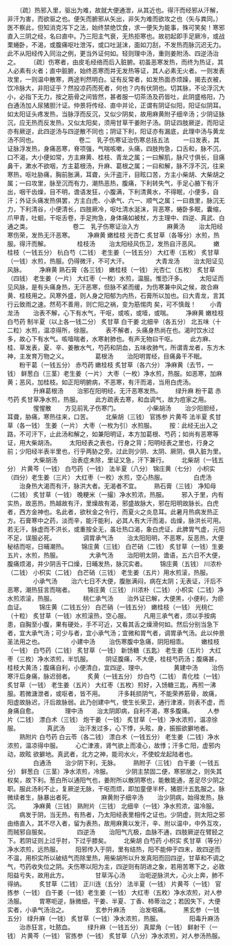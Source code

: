 <!-- { "loadSidebar": true } -->
　　〔疏〕热邪入里，驱出为难，故就大便通泄，从其近也。得汗而经邪从汗解，非汗为害，而欲驱之也。便矢而腑邪从矢出，非矢为难而欲攻之也（矢与粪同。）医不察此，但知消克泻下之法，始终禁绝饮食，求一便矢为能事，殊可笑矣！寒邪直入三阴之经，名曰直中。乃三阳主气衰，无热拒寒也。故初起即手足厥冷，或战栗蜷卧，不渴，或腹痛呕吐泄泻，或口吐涎沫，面如刀刮，不发热而脉沉迟无力。此不从阳经传入同治之例，更当外证何如。轻则理中汤，重则姜附汤、四逆汤治之。
　　〔疏〕伤寒者，由皮毛经络而后入脏腑。初虽恶寒发热，而终为热证，其人必素有火者；直中脏腑，始终恶寒而并无发热等证，其人必素无火者。一则发表攻里，一则温中散寒，两途判然明白。证有反常者，如发热面赤烦躁，揭去衣被，饮冷脉大，非阳证乎？然投凉药而死者，何也？内有伏阴也。切其脉，不论浮沉大小，必指下无力，按之筋骨之间皆然，甚者服一切茶汤及药皆吐，此阴盛格阳，乃白通汤加人尿猪胆汁证。仲景将传经、直中并论，正谓有阴证似阳，阳证似阴耳。如太阳证头疼发热，当脉浮而反沉，又似少阴矣，故用麻黄附子细辛汤；少阴证脉沉，应无热而反发热，又似太阳矣，须用甘草干姜附子汤。阴证四肢厥逆，而阳证亦有厥逆，此四逆汤与四逆散不同也；阴证下利，阳证亦有漏底，此理中汤与黄龙汤不同也。
　　
　　
　　卷二　乳子伤寒证治伤寒总括五法
　　一曰发表，其证脉浮发热，身痛恶寒，脊项强，气喘咳嗽，头痛，四肢拘急，口舌和，脉不沉，口不渴，大小便如常，方主麻黄、桂枝、青龙之属；一曰解肌，脉尺寸俱长，目痛鼻干，漱水不欲咽，方主葛根汤，升麻、葛根之属；一曰和解，脉不浮不沉，往来寒热，呕吐胁痛，胸前胀满，耳聋，头汗盗汗，目眩口苦，方主小柴胡、大柴胡之属；一曰攻里，脉至沉而有力，潮热恶热，腹痛，下利转失气，手足心腋下有汗出，咽干齿燥，目不明，谵语发狂，小腹满，下利清黄水，不得眠，小便多，自汗；外证头痛发热俱罢，方主白虎、小承气、六一、顺气之属；一曰救里，脉沉无力，下利清谷，小便清长，四肢厥冷，呕吐清水涎沫，背恶寒，蜷卧多眠，囊缩，爪甲青，吐蛔，干呕舌卷，手足拘急，身体痛如被杖，方主理中、四逆、真武、白通之类。
　　
　　
　　卷二　乳子伤寒证治入方
　　
　　麻黄汤
　　治太阳经寒伤荣，发热无汗恶寒。
　　净麻黄 嫩桂枝 光杏仁 炙甘草（各等分）水煎，热服。得汗而解。
　　
　　桂枝汤
　　治太阳经风伤卫，发热自汗恶风。
　　嫩桂枝（一钱五分） 杭白芍（二钱） 老生姜（一钱五分） 大红枣（五枚） 炙甘草（一钱）水煎，热服。仍得微汗，不可大汗。
　　
　　大青龙汤
　　治太阳证见风脉。
　　净麻黄 熟石膏（各三钱） 嫩桂枝（一钱） 光杏仁（五枚） 炙甘草（四钱） 老生姜（一片） 大红枣（一枚）水煎，温服。惟恐汗多。
　　太阳证而见风脉，是有头痛身热，无汗恶寒，但脉不紧而缓，为伤寒兼中风之候，故合麻黄、桂枝用之。风寒外盛，则人身之阳郁为内热，石膏所以加也。曰大青龙，言其行云致雨之速。然苟不善用，则亡阳之祸，变为筋惕肉 矣，可不慎哉！
　　小青龙汤
　　治表不解，心下有水气，干呕，或咳，或噎，或喘。
　　净麻黄 嫩桂枝 白芍药 制半夏（以上各一钱二分） 炙甘草 白干姜 北细辛（各五分） 北五味（十二粒）水煎，温凉得所，徐服。
　　表不解者，头痛身热尚在也。渴时饮水过多，故心下有水气。咳噎喘者，水寒射肺也。有声无物曰干呕。
　　此方麻、桂、草发表，夏、辛、姜散水气，芍药和阴血，五味收肺气，所谓青龙者，东方木神，主发育万物之义。
　　
　　葛根汤
　　治阳明胃经，目痛鼻干不眠。
　　粉干葛（一钱五分） 赤芍药 嫩桂枝 炙甘草（各六分） 净麻黄（去节，一钱） 鲜葱白（三茎）老生姜（一片） 大枣（一枚）净水煎，热服。如恶寒，加麻黄；恶风，加桂枝。如正阳明腑病，不恶寒，有汗而渴，当用白虎汤。
　　
　　升麻葛根汤
　　治邪在阳明经，无汗恶寒发热。
　　绿升麻 粉干葛 赤芍药 炙甘草净水煎，热服。
　　此方疏表去寒，和血调气，故为痘家之用。
　　
　　惺惺散
　　方见前乳子伤寒门。
　　
　　小柴胡汤
　　治少阳胆经，耳聋，胁痛，寒热往来，口苦。
　　北柴胡（三钱） 官拣参 片黄芩 法半夏 炙甘草（各一钱） 生姜（一片） 大枣（一枚为引）水煎服。
　　按：此经无出入之路，不可汗下，止此汤和解之，如兼阳明证，本方加葛根、芍药；如尚有恶寒等证，用大柴胡汤。
　　太阳经表之表也，行身之背；阳明经表之里也，行身之前；少阳经半表半里也，行乎两胁之旁。过此则少阴、太阴、厥阴，俱入脏为里。
　　
　　大柴胡汤
　　治表症未除，里证又急，汗下兼行。
　　北柴胡（一钱五分） 片黄芩（一钱） 白芍药（一钱） 法半夏（八分） 锦庄黄（七分） 小枳实（四分）老生姜（三片） 大红枣（一枚）水煎，空心热服。
　　
　　白虎汤
　　治身热大渴而有汗，脉洪大者。无渴者不宜。
　　熟石膏（三钱） 净知母（二钱） 炙甘草（一钱） 晚粳米（一撮）净水煎浓，热服。
　　邪入于里，内有实热，故恶热，热越故有汗，里燥故有渴，邪盛故脉大，邪在阳明故脉长。白虎者，西方金神也。名此者，欲秋金之令行，而夏火之炎息耳。此暑月热病发热正方。石膏寒中之药，淡而辛，能汗能利，必其人有大汗而渴，齿燥，脉洪长可用。若无汗，脉虚而不洪长，或重按全无，虽壮热口渴，象白虎证，此脾胃气虚，元阳不足，误服必死。
　　
　　调胃承气汤
　　治太阳阳明，不恶寒，反恶热，大便秘结而呕，日晡潮热。
　　锦庄黄（三钱） 白芒硝（二钱） 炙甘草（一钱）生姜五片，水煎，热服。
　　
　　大承气汤
　　治阳明太阴，谵语，五六日不大便，腹痛烦渴，并少阴舌干口燥，日晡发热，脉沉实者。
　　锦庄黄（五钱） 川浓朴（二钱） 小枳实（二钱） 白芒硝（三钱） 老生姜（五片）用水煎滚，热服。
　　
　　小承气汤
　　治六七日不大便，腹胀满闷，病在太阴；无表证，汗后不恶寒，潮热狂言而喘者。
　　锦庄黄（三钱） 川浓朴（二钱） 小枳实（二钱）净水煎浓滚，热服。
　　
　　桃仁承气汤
　　治外证已解，大便黑，小便利，为瘀血证。
　　锦庄黄（二钱五分） 白芒硝（一钱五分） 嫩桂枝（一钱） 光桃仁（十粒） 炙甘草（一钱）水煎滚热，空心服。
　　凡用三承气者，须以手按病患，自胸至小腹，果有硬处，手不可近，又看其舌之燥滑何如。然后分别当急下者，宜大承气汤；可少与者，宜小承气汤；宜微和胃气者，调胃承气汤。此以仲景圣法用之也。
　　
　　小建中汤
　　治伤寒腹中急痛，阴阳相乖。
　　嫩桂枝（一钱） 白芍药（二钱） 炙甘草（一钱） 新饧糖（五匙） 老生姜（五片） 大红枣（三枚）净水浓煎，半饥服。
　　阴证腹痛，不大便，桂枝芍药汤；腹痛甚，桂枝大黄汤；腹痛自利，小便清白，宜四逆、理中。
　　
　　黄建中汤
　　治伤寒汗后身痛，脉迟弱者。
　　炙黄（一钱五分） 炒白芍（二钱） 青化桂（一钱） 炙甘草（一钱） 老生姜（五片） 大红枣（五枚）煎好，入饧糖三匙，再煎一沸服。若微溏泄者，或呕者，皆不用。
　　汗多耗损阴气，不能荣养筋骨，故痛，阳虚故脉迟，汗后故脉弱。此乃创建中气，使生长荣卫，通行津液，则表不虚，而身痛自愈。
　　
　　理中汤
　　治太阴即病，自利不渴，寒多腹痛。
　　人参片（二钱） 漂白术（三钱） 炮干姜（一钱） 炙甘草（一钱）净水浓煎，温凉徐服。
　　
　　真武汤
　　治汗发过多，心下悸，头眩，身，振振欲擗地者。
　　熟附片 白芍药 白云苓（各二钱） 漂白术（一钱五分） 老生姜（二钱）净水浓煎，温凉得中服。
　　心亡津液，肾气欲上而凌心，故悸；汗多亡阳，虚邪内动，故眩 欲擗地。真武者，北方之神，能司水火，不使蛟龙起陆者也。
　　
　　白通汤
　　治少阴下利，无脉。
　　熟附子（三钱） 白干姜（一钱五分） 鲜葱白（三茎）净水浓煎，冷服。
　　少阴主禁固二便，寒邪居之，则失其权矣，故下利。葱白所以通阳气也，姜附所以散阴寒也，能散能通，差足尽少阴之职。服此汤利不止，复厥逆无脉，干呕而烦，即加童便半杯，猪胆汁五匙服之。脉微续者生，脉暴出者死。
　　
　　麻黄附子细辛汤
　　治少阴病，始得发热，脉沉。
　　净麻黄（三钱） 熟附片（三钱） 北细辛（一钱）净水煎浓，温冷服。
　　病发于阴，当无热，有热者，乃太阳经表里相传之证也。少阴虚，则太阳之邪由络直入，其不尽入者，留为表热，故用麻黄以发汗，辛、附以温中，中外互攻，而贼邪自服矣。
　　
　　四逆汤
　　治阳气亢极，血脉不通，四肢厥逆在臂胫之下。若阴证则上过乎肘，下过乎膝矣。
　　北柴胡 白芍药 小枳实 炙甘草（等分）净水浓煎，远热服。
　　阳邪传入于阴，里有结热，阳不能伸于四末，故四逆而不温，用枳实所以破结气而除里热，用柴胡所以升发真阳而回四逆，甘草和不调之气，芍药收失位之阴。夫伤寒以阳为主，四逆则有阴进之象，若用苦寒下之，必致阳益亏失，故用此方。
　　
　　甘草泻心汤
　　治呃逆脉洪大，心火上奔，肺不得纳。
　　炙甘草（二钱） 正川连（五分） 法半夏（一钱） 片黄芩（一钱） 官拣参（一钱） 白干姜（一钱）老生姜（一钱） 大红枣（五枚）净水浓煎，对人参汤服。
　　胃寒呃逆，脉微细，干姜、半夏、丁香、柿蒂治之；若因失下，大便实者，小承气汤治之。
　　
　　玄参升麻汤
　　治发咽痛。
　　黑玄参（一钱五分） 绿升麻（一钱） 炙甘草（一钱）净水浓煎，热服。
　　
　　阳毒升麻汤
　　治赤狂言，吐脓血。
　　绿升麻（一钱五分） 真犀角（一钱） 鲜射干（一钱） 片黄芩（一钱） 官拣参（一钱） 炙甘草（八分）净水浓煎，对人参汤热服。
